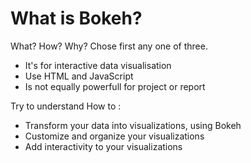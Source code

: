 # What is Bokeh?
  What? How? Why? Chose first any one of three.

- It's for interactive data visualisation
- Use HTML and JavaScript
- Is not equally powerfull for project or report

Try to understand How to :
- Transform your data into visualizations, using Bokeh
- Customize and organize your visualizations
- Add interactivity to your visualizations
